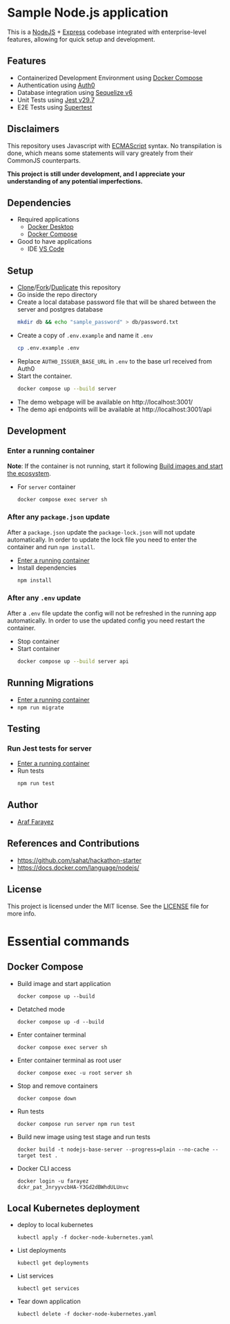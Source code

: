 # Sample Node.js application

This is a [NodeJS](https://nodejs.org/dist/latest-v21.x/docs/api/) + [Express](https://expressjs.com/en/4x/api.html) codebase integrated with enterprise-level features, allowing for quick setup and development.

## Features
- Containerized Development Environment using [Docker Compose](https://docs.docker.com/compose/)
- Authentication using [Auth0](https://auth0.com/)
- Database integration using [Sequelize v6](https://sequelize.org/docs/v6/)
- Unit Tests using [Jest v29.7](https://jestjs.io/docs/getting-started)
- E2E Tests using [Supertest](https://www.npmjs.com/package/supertest)

## Disclaimers

This repository uses Javascript with [ECMAScript](https://nodejs.org/api/esm.html) syntax. No transpilation is done, which means some statements will vary greately from their CommonJS counterparts.

**This project is still under development, and I appreciate your understanding of any potential imperfections.**

## Dependencies

- Required applications
    - [Docker Desktop](https://www.docker.com/products/docker-desktop/)
    - [Docker Compose](https://docs.docker.com/compose/)
- Good to have applications
    - IDE [VS Code](https://code.visualstudio.com/)

## Setup
- [Clone](https://docs.github.com/en/repositories/creating-and-managing-repositories/cloning-a-repository)/[Fork](https://docs.github.com/en/pull-requests/collaborating-with-pull-requests/working-with-forks/fork-a-repo)/[Duplicate](https://docs.github.com/en/repositories/creating-and-managing-repositories/duplicating-a-repository) this repository
- Go inside the repo directory
- Create a local database password file that will be shared between the server and postgres database
    ```bash
    mkdir db && echo "sample_password" > db/password.txt
    ```
- Create a copy of `.env.example` and name it `.env`
    ```bash
    cp .env.example .env
    ```
- Replace `AUTH0_ISSUER_BASE_URL` in `.env` to the base url received from Auth0
- Start the container.
    ```bash
    docker compose up --build server
    ```
- The demo webpage will be available on http://localhost:3001/
- The demo api endpoints will be available at http://localhost:3001/api

## Development

### Enter a running container

**Note**: If the container is not running, start it following [Build images and start the ecosystem](#build-images-and-start-the-ecosystem).

- For `server` container
    ```bash
    docker compose exec server sh
    ```

### After any `package.json` update

After a `package.json` update the `package-lock.json` will not update automatically. In order to update the lock file you need to enter the container and run `npm install`.

- [Enter a running container](#enter-a-running-container)
- Install dependencies
    ```bash
    npm install
    ```

### After any `.env` update

After a `.env` file update the config will not be refreshed in the running app automatically. In order to use the updated config you need restart the container.

- Stop container
- Start container
    ```bash
    docker compose up --build server api
    ```

## Running Migrations
- [Enter a running container](#enter-a-running-container)
- `npm run migrate`

## Testing

### Run Jest tests for server
- [Enter a running container](#enter-a-running-container)
- Run tests
    ```bash
    npm run test
    ```

## Author

- [Araf Farayez](https://github.com/farayez)

## References and Contributions
- https://github.com/sahat/hackathon-starter
- https://docs.docker.com/language/nodejs/

## License

This project is licensed under the MIT license. See the [LICENSE](./LICENSE) file for more info.

# Essential commands

## Docker Compose
- Build image and start application
    ```
    docker compose up --build
    ```
- Detatched mode
    ```
    docker compose up -d --build
    ```
- Enter container terminal
    ```
    docker compose exec server sh
    ```
- Enter container terminal as root user
    ```
    docker compose exec -u root server sh
    ```
- Stop and remove containers
    ```
    docker compose down
    ```
- Run tests
    ```
    docker compose run server npm run test
    ```
- Build new image using test stage and run tests
    ```
    docker build -t nodejs-base-server --progress=plain --no-cache --target test .
    ```
- Docker CLI access
    ```
    docker login -u farayez
    dckr_pat_JnryyvcbHA-Y3Gd2dBWhdULUnvc
    ```

## Local Kubernetes deployment
- deploy to local kubernetes
    ```
    kubectl apply -f docker-node-kubernetes.yaml
    ```
- List deployments
    ```
    kubectl get deployments
    ```
- List services
    ```
    kubectl get services
    ```
- Tear down application
    ```
    kubectl delete -f docker-node-kubernetes.yaml
    ```
